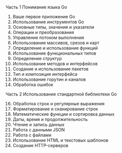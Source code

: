 Часть 1 Понимание языка Go
1) Ваше первое приложение Go
3) Использование инструментов Go
4) Основные типы, значения и указатели
5) Операции и преобразования
6) Управление потоком выполнения
7) Использование массивов, срезов и карт
8) Определение и использование функций
9) Использование функциональных типов
10) Определение структур
11) Использование методов и интерфейсов
12) Создание и использование пакетов
13) Тип и композиция интерфейса
14) Использование горутин и каналов
15) Обработка ошибок

Часть 2 Использование стандартной библиотеки Go

16) Обработка строк и регулярные выражения
17) Форматирование и сканирование строк
18) Математические функции и сортировка данных
19) Даты, время и продолжительность
20) Чтение и запись данных
21) Работа с данными JSON
22) Работа с файлами
23) Использование HTML и текстовых шаблонов
24) Создание HTTP-серверов